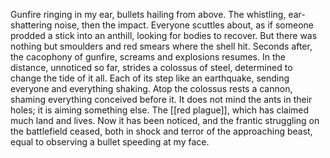 Gunfire ringing in my ear, bullets hailing from above.
The whistling, ear-shattering noise, then the impact.
Everyone scuttles about, as if someone prodded a stick into an anthill, looking for bodies to recover.
But there was nothing but smoulders and red smears where the shell hit. 
Seconds after, the cacophony of gunfire, screams and explosions resumes. 
In the distance, unnoticed so far, strides a colossus of steel, determined to change the tide of it all. 
Each of its step like an earthquake, sending everyone and everything shaking. 
Atop the colossus rests a cannon, shaming everything conceived before it. 
It does not mind the ants in their holes; it is aiming something else.
The [[red plague]], which has claimed much land and lives. 
Now it has been noticed, and the frantic struggling on the battlefield ceased, both in shock and terror of the approaching beast, equal to observing a bullet speeding at my face.